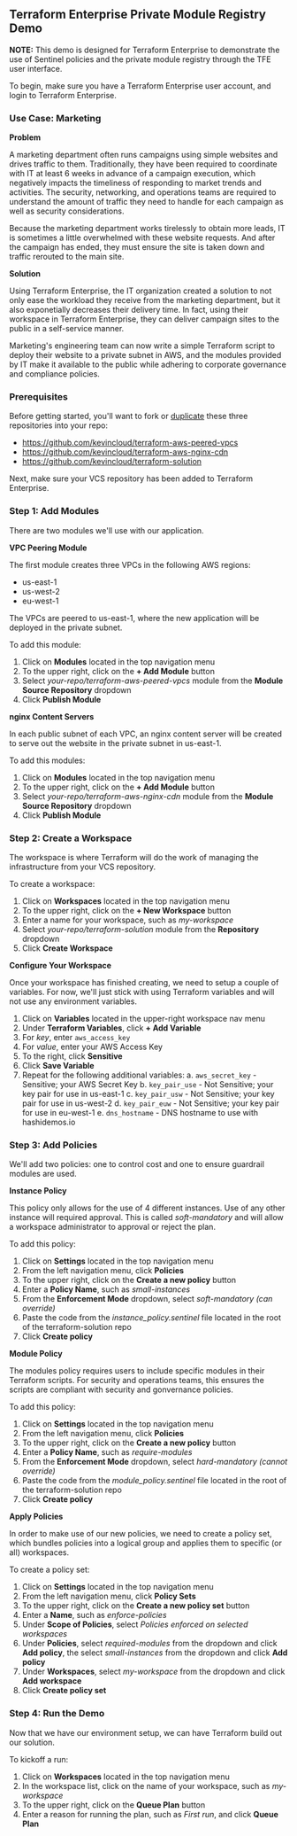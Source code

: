 ## Terraform Enterprise Private Module Registry Demo

**NOTE:** This demo is designed for Terraform Enterprise to demonstrate the use of Sentinel policies and the private module registry through the TFE user interface.

To begin, make sure you have a Terraform Enterprise user account, and login to Terraform Enterprise.

### Use Case: Marketing

**Problem**

A marketing department often runs campaigns using simple websites and drives traffic to them. Traditionally, they have been required to coordinate with IT at least 6 weeks in advance of a campaign execution, which negatively impacts the timeliness of responding to market trends and activities. The security, networking, and operations teams are required to understand the amount of traffic they need to handle for each campaign as well as security considerations.

Because the marketing department works tirelessly to obtain more leads, IT is sometimes a little overwhelmed with these website requests. And after the campaign has ended, they must ensure the site is taken down and traffic rerouted to the main site.

**Solution**

Using Terraform Enterprise, the IT organization created a solution to not only ease the workload they receive from the marketing department, but it also exponetially decreases their delivery time. In fact, using their workspace in Terraform Enterprise, they can deliver campaign sites to the public in a self-service manner.

Marketing's engineering team can now write a simple Terraform script to deploy their website to a private subnet in AWS, and the modules provided by IT make it available to the public while adhering to corporate governance and compliance policies.

### Prerequisites

Before getting started, you'll want to fork or [duplicate](https://help.github.com/en/articles/duplicating-a-repository) these three repositories into your repo:

* https://github.com/kevincloud/terraform-aws-peered-vpcs
* https://github.com/kevincloud/terraform-aws-nginx-cdn
* https://github.com/kevincloud/terraform-solution

Next, make sure your VCS repository has been added to Terraform Enterprise.

### Step 1: Add Modules

There are two modules we'll use with our application.

**VPC Peering Module**

The first module creates three VPCs in the following AWS regions:

* us-east-1
* us-west-2
* eu-west-1

The VPCs are peered to us-east-1, where the new application will be deployed in the private subnet.

To add this module:

1. Click on **Modules** located in the top navigation menu
2. To the upper right, click on the **+ Add Module** button
3. Select *your-repo/terraform-aws-peered-vpcs* module from the **Module Source Repository** dropdown
4. Click **Publish Module**

**nginx Content Servers**

In each public subnet of each VPC, an nginx content server will be created to serve out the website in the private subnet in us-east-1.

To add this modules:

1. Click on **Modules** located in the top navigation menu
2. To the upper right, click on the **+ Add Module** button
3. Select *your-repo/terraform-aws-nginx-cdn* module from the **Module Source Repository** dropdown
4. Click **Publish Module**

### Step 2: Create a Workspace

The workspace is where Terraform will do the work of managing the infrastructure from your VCS repository.

To create a workspace:

1. Click on **Workspaces** located in the top navigation menu
2. To the upper right, click on the **+ New Workspace** button
3. Enter a name for your workspace, such as *my-workspace*
4. Select *your-repo/terraform-solution* module from the **Repository** dropdown
5. Click **Create Workspace**

**Configure Your Workspace**

Once your workspace has finished creating, we need to setup a couple of variables. For now, we'll just stick with using Terraform variables and will not use any environment variables.

1. Click on **Variables** located in the upper-right workspace nav menu
2. Under **Terraform Variables**, click **+ Add Variable**
3. For *key*, enter `aws_access_key`
4. For *value*, enter your AWS Access Key
5. To the right, click **Sensitive**
6. Click **Save Variable**
7. Repeat for the following additional variables:
   a. `aws_secret_key` - Sensitive; your AWS Secret Key
   b. `key_pair_use` - Not Sensitive; your key pair for use in us-east-1
   c. `key_pair_usw` - Not Sensitive; your key pair for use in us-west-2
   d. `key_pair_euw` - Not Sensitive; your key pair for use in eu-west-1
   e. `dns_hostname` - DNS hostname to use with hashidemos.io

### Step 3: Add Policies

We'll add two policies: one to control cost and one to ensure guardrail modules are used.

**Instance Policy**

This policy only allows for the use of 4 different instances. Use of any other instance will required approval. This is called *soft-mandatory* and will allow a workspace administrator to approval or reject the plan.

To add this policy:

1. Click on **Settings** located in the top navigation menu
2. From the left navigation menu, click **Policies**
3. To the upper right, click on the **Create a new policy** button
4. Enter a **Policy Name**, such as *small-instances*
5. From the **Enforcement Mode** dropdown, select *soft-mandatory (can override)*
6. Paste the code from the *instance_policy.sentinel* file located in the root of the terraform-solution repo
7. Click **Create policy**

**Module Policy**

The modules policy requires users to include specific modules in their Terraform scripts. For security and operations teams, this ensures the scripts are compliant with security and gonvernance policies.

To add this policy:

1. Click on **Settings** located in the top navigation menu
2. From the left navigation menu, click **Policies**
3. To the upper right, click on the **Create a new policy** button
4. Enter a **Policy Name**, such as *require-modules*
5. From the **Enforcement Mode** dropdown, select *hard-mandatory (cannot override)*
6. Paste the code from the *module_policy.sentinel* file located in the root of the terraform-solution repo
7. Click **Create policy**

**Apply Policies**

In order to make use of our new policies, we need to create a policy set, which bundles policies into a logical group and applies them to specific (or all) workspaces.

To create a policy set:

1. Click on **Settings** located in the top navigation menu
2. From the left navigation menu, click **Policy Sets**
3. To the upper right, click on the **Create a new policy set** button
4. Enter a **Name**, such as *enforce-policies*
5. Under **Scope of Policies**, select *Policies enforced on selected workspaces*
6. Under **Policies**, select *required-modules* from the dropdown and click **Add policy**, the select *small-instances* from the dropdown and click **Add policy**
7. Under **Workspaces**, select *my-workspace* from the dropdown and click **Add workspace**
8. Click **Create policy set**

### Step 4: Run the Demo

Now that we have our environment setup, we can have Terraform build out our solution.

To kickoff a run:

1. Click on **Workspaces** located in the top navigation menu
2. In the workspace list, click on the name of your workspace, such as *my-workspace*
3. To the upper right, click on the **Queue Plan** button
4. Enter a reason for running the plan, such as *First run*, and click **Queue Plan**

